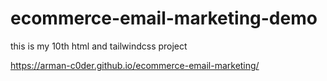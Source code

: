 # ecommerce-email-marketing-demo
this is my 10th html and tailwindcss project

https://arman-c0der.github.io/ecommerce-email-marketing/
